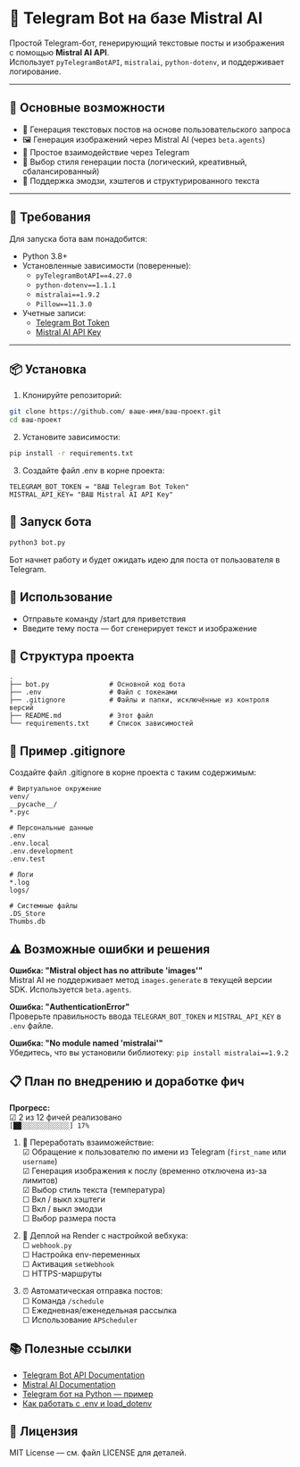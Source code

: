 # 🤖 Telegram Bot на базе Mistral AI

Простой Telegram-бот, генерирующий текстовые посты и изображения с помощью **Mistral AI API**.  
Использует `pyTelegramBotAPI`, `mistralai`, `python-dotenv`, и поддерживает логирование.

---

## 📌 Основные возможности

- 🚀 Генерация текстовых постов на основе пользовательского запроса  
- 🖼 Генерация изображений через Mistral AI (через `beta.agents`)  
- 📱 Простое взаимодействие через Telegram  
- 🧠 Выбор стиля генерации поста (логический, креативный, сбалансированный)
- 🧾 Поддержка эмодзи, хэштегов и структурированного текста  

---

## 🔧 Требования

Для запуска бота вам понадобится:

- Python 3.8+
- Установленные зависимости (поверенные):
  - `pyTelegramBotAPI==4.27.0`
  - `python-dotenv==1.1.1`
  - `mistralai==1.9.2`
  - `Pillow==11.3.0`
- Учетные записи:
  - [Telegram Bot Token](https://core.telegram.org/bots/api )
  - [Mistral AI API Key](https://mistral.ai )

---

## 📦 Установка

1. Клонируйте репозиторий:

```bash
git clone https://github.com/ ваше-имя/ваш-проект.git
cd ваш-проект
```

2. Установите зависимости:

```bash
pip install -r requirements.txt
```

3. Создайте файл .env в корне проекта:

```env
TELEGRAM_BOT_TOKEN = "ВАШ Telegram Bot Token"
MISTRAL_API_KEY= "ВАШ Mistral AI API Key"
```

## 🚀 Запуск бота

```bash
python3 bot.py
```

Бот начнет работу и будет ожидать идею для поста от пользователя в Telegram.

## 📱 Использование

- Отправьте команду /start для приветствия
- Введите тему поста — бот сгенерирует текст и изображение

## 📁 Структура проекта
```
.
├── bot.py               # Основной код бота
├── .env                 # Файл с токенами
├── .gitignore           # Файлы и папки, исключённые из контроля версий
├── README.md            # Этот файл
└── requirements.txt     # Список зависимостей
```

## 📝 Пример .gitignore

Создайте файл .gitignore в корне проекта с таким содержимым:
```
# Виртуальное окружение
venv/
__pycache__/
*.pyc

# Персональные данные
.env
.env.local
.env.development
.env.test

# Логи
*.log
logs/

# Системные файлы
.DS_Store
Thumbs.db
```

## ⚠️ Возможные ошибки и решения

**Ошибка: "Mistral object has no attribute 'images'"**  
Mistral AI не поддерживает метод `images.generate` в текущей версии SDK. Используется `beta.agents`.

**Ошибка: "AuthenticationError"**  
Проверьте правильность ввода `TELEGRAM_BOT_TOKEN` и `MISTRAL_API_KEY` в `.env` файле.

**Ошибка: "No module named 'mistralai'"**  
Убедитесь, что вы установили библиотеку: `pip install mistralai==1.9.2`

## 📋 План по внедрению и доработке фич

**Прогресс:**  
☑ 2 из 12 фичей реализовано  
`[██░░░░░░░░░░░░] 17%`

1. 🔄 Переработать взаиможействие:  
   ☑ Обращение к пользователю по имени из Telegram (`first_name` или `username`)  
   ☑ Генерация изображения к послу (временно отключена из-за лимитов)  
   ☑ Выбор стиль текста (температура)  
   ☐ Вкл / выкл хэштеги  
   ☐ Вкл / выкл эмодзи  
   ☐ Выбор размера поста  

2. 🚀 Деплой на Render с настройкой вебхука:  
   ☐ `webhook.py`  
   ☐ Настройка env-переменных  
   ☐ Активация `setWebhook`  
   ☐ HTTPS-маршруты  

3. ⏰ Автоматическая отправка постов:  
   ☐ Команда `/schedule`  
   ☐ Ежедневная/еженедельная рассылка  
   ☐ Использование `APScheduler`

## 📚 Полезные ссылки

- [Telegram Bot API Documentation](https://core.telegram.org/bots/api )
- [Mistral AI Documentation](https://docs.mistral.ai/ )
- [Telegram бот на Python — пример](https://habr.com/ru/articles/750332/ )
- [Как работать с .env и load_dotenv](https://habr.com/ru/articles/662406/ )

## 📝 Лицензия
MIT License — см. файл LICENSE для деталей.
